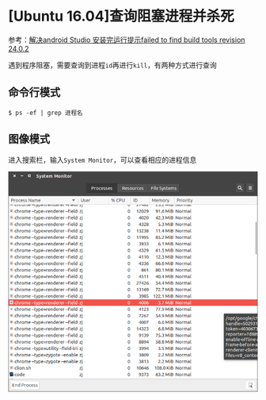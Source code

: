 
# [Ubuntu 16.04]查询阻塞进程并杀死

参考：[解决android Studio 安装完运行提示failed to find build tools revision 24.0.2](https://blog.csdn.net/qq_28637193/article/details/52549622)

遇到程序阻塞，需要查询到进程`id`再进行`kill`，有两种方式进行查询

## 命令行模式

    $ ps -ef | grep 进程名 

## 图像模式

进入搜索栏，输入`System Monitor`，可以查看相应的进程信息

![](./imgs/system-monitor-process.png)